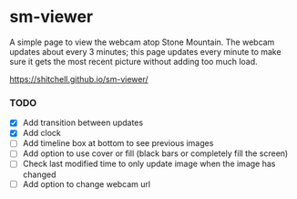 # sm-viewer

A simple page to view the webcam atop Stone Mountain. The webcam updates about every 3 minutes; this page updates every minute to make sure it gets the most recent picture without adding too much load.

https://shitchell.github.io/sm-viewer/

### TODO

- [x] Add transition between updates
- [x] Add clock
- [ ] Add timeline box at bottom to see previous images
- [ ] Add option to use cover or fill (black bars or completely fill the screen)
- [ ] Check last modified time to only update image when the image has changed
- [ ] Add option to change webcam url
